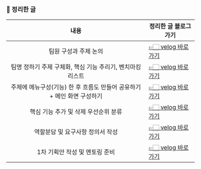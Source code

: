 ### 🔖 정리한 글
| 내용  | 정리한 글 블로그 가기                                                                 |
| :---: | -------------------------------------------------------------------- |
| 팀원 구성과 주제 논의 | [👉🏻 velog 바로가기](https://velog.io/@prettylee620/%EB%A9%80%ED%8B%B0%EC%BA%A0%ED%8D%BC%EC%8A%A4-8%EC%9B%94-24%EC%9D%BC) |
| 팀명 정하기 주제 구체화, 핵심 기능 추리기, 벤치마킹 리스트| [👉🏻 velog 바로가기](https://velog.io/@prettylee620/8%EC%9B%94-25%EC%9D%BC-%ED%9A%8C%EC%9D%98%EB%A1%9D-%ED%8C%80%EB%AA%85-%EC%A0%95%ED%95%98%EA%B8%B0-%EC%A3%BC%EC%A0%9C-%EA%B5%AC%EC%B2%B4%ED%99%94-%ED%95%B5%EC%8B%AC-%EA%B8%B0%EB%8A%A5-%EC%B6%94%EB%A6%AC%EA%B8%B0-%EB%B2%A4%EC%B9%98%EB%A7%88%ED%82%B9-%EB%A6%AC%EC%8A%A4%ED%8A%B8) |
| 주제에 메뉴구성(기능) 한 후 흐름도 만들어 공유하기 + 메인 화면 구성하기  | [👉🏻 velog 바로가기](https://velog.io/@prettylee620/3.-%EC%A3%BC%EC%A0%9C%EC%97%90-%EB%A9%94%EB%89%B4%EA%B5%AC%EC%84%B1%EA%B8%B0%EB%8A%A5-%ED%95%9C-%ED%9B%84-%ED%9D%90%EB%A6%84%EB%8F%84-%EB%A7%8C%EB%93%A4%EC%96%B4-%EA%B3%B5%EC%9C%A0%ED%95%98%EA%B8%B0-%EB%A9%94%EC%9D%B8-%ED%99%94%EB%A9%B4-%EA%B5%AC%EC%84%B1%ED%95%98%EA%B8%B0)
| 핵심 기능 추가 및 삭제 우선순위 분류  | [👉🏻 velog 바로가기](https://velog.io/@prettylee620/%ED%95%B5%EC%8B%AC-%EA%B8%B0%EB%8A%A5-%EC%B6%94%EA%B0%80-%EB%B0%8F-%EC%82%AD%EC%A0%9C-%EC%9A%B0%EC%84%A0%EC%88%9C%EC%9C%84-%EB%B6%84%EB%A5%98)
| 역할분담 및 요구사항 정의서 작성  | [👉🏻 velog 바로가기](https://velog.io/@prettylee620/%EC%97%AD%ED%95%A0%EB%B6%84%EB%8B%B4-%EB%B0%8F-%EC%9A%94%EA%B5%AC%EC%82%AC%ED%95%AD-%EC%A0%95%EC%9D%98%EC%84%9C-%EC%9E%91%EC%84%B1)
| 1차 기획안 작성 및 멘토링 준비  | [👉🏻 velog 바로가기](https://velog.io/@prettylee620/1%EC%B0%A8-%EA%B8%B0%ED%9A%8D%EC%95%88-%EC%9E%91%EC%84%B1-%EB%B0%8F-%EB%A9%98%ED%86%A0%EB%A7%81-%EC%A4%80%EB%B9%84)

